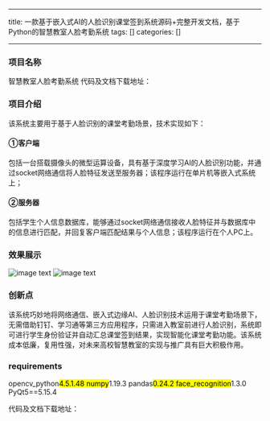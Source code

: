 
--- 
title:  一款基于嵌入式AI的人脸识别课堂签到系统源码+完整开发文档，基于Python的智慧教室人脸考勤系统 
tags: []
categories: [] 

---
### 项目名称

智慧教室人脸考勤系统 代码及文档下载地址：

### 项目介绍

该系统主要用于基于人脸识别的课堂考勤场景，技术实现如下：

#### ①客户端

包括一台搭载摄像头的微型运算设备，具有基于深度学习AI的人脸识别功能，并通过socket网络通信将人脸特征发送至服务器；该程序运行在单片机等嵌入式系统上；

#### ②服务器

包括学生个人信息数据库，能够通过socket网络通信接收人脸特征并与数据库中的信息进行匹配，并回复客户端匹配结果与个人信息；该程序运行在个人PC上。

### 效果展示

<img src="https://img-blog.csdnimg.cn/img_convert/88d605a4a15e64c032698a70d64a74c7.jpeg" alt="image text"> <img src="https://img-blog.csdnimg.cn/img_convert/1414e5bef0651d679c5ddc6d35c926fc.jpeg" alt="image text">

### 创新点

该系统巧妙地将网络通信、嵌入式边缘AI、人脸识别技术运用于课堂考勤场景下，无需借助钉钉、学习通等第三方应用程序，只需进入教室前进行人脸识别，系统即可进行学生身份验证并自动汇总课堂签到结果，实现智能化课堂考勤功能。该系统成本低廉，复用性强，对未来高校智慧教室的实现与推广具有巨大积极作用。

### requirements

opencv_python<mark>4.5.1.48 numpy</mark>1.19.3 pandas<mark>0.24.2 face_recognition</mark>1.3.0 PyQt5==5.15.4

代码及文档下载地址：
